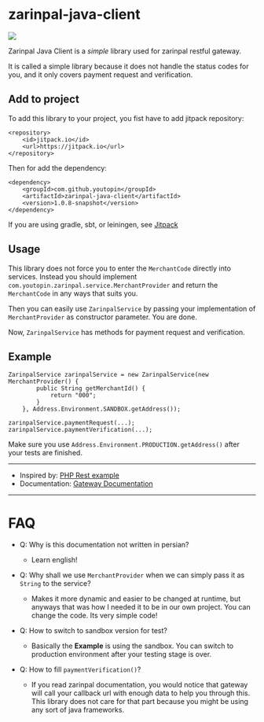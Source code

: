 # zarinpal-java-client

[![](https://jitpack.io/v/youtopin/zarinpal-java-client.svg)](https://jitpack.io/#youtopin/zarinpal-java-client)

Zarinpal Java Client is a *simple* library used for zarinpal restful gateway.  

It is called a simple library because it does not handle the status codes for you, and it only covers payment request and verification.

## Add to project

To add this library to your project, you fist have to add jitpack repository:

```
<repository>
    <id>jitpack.io</id>
    <url>https://jitpack.io</url>
</repository>
```

Then for add the dependency:

```
<dependency>
    <groupId>com.github.youtopin</groupId>
    <artifactId>zarinpal-java-client</artifactId>
    <version>1.0.8-snapshot</version>
</dependency>
```

If you are using gradle, sbt, or leiningen, see [Jitpack](https://jitpack.io/#youtopin/zarinpal-java-client/)

## Usage

This library does not force you to enter the `MerchantCode` directly into services.
Instead you should implement `com.youtopin.zarinpal.service.MerchantProvider` and return the `MerchantCode` in any ways that suits you.

Then you can easily use `ZarinpalService` by passing your implementation of `MerchantProvider` as constructor parameter. You are done.

Now, `ZarinpalService` has methods for payment request and verification.

## Example

```
ZarinpalService zarinpalService = new ZarinpalService(new MerchantProvider() {
        public String getMerchantId() {
            return "000";
        }
    }, Address.Environment.SANDBOX.getAddress());

zarinpalService.paymentRequest(...);
zarinpalService.paymentVerification(...);
```

Make sure you use `Address.Environment.PRODUCTION.getAddress()` after your tests are finished.

---

- Inspired by: [PHP Rest example](https://www.zarinpal.com/lab/%D9%86%D9%85%D9%88%D9%86%D9%87-%D8%B2%D8%B1%DB%8C%D9%86-%D9%BE%D8%A7%D9%84-%D8%B2%D8%A8%D8%A7%D9%86-php-rest/)
- Documentation: [Gateway Documentation](https://github.com/ZarinPal-Lab/Documentation-PaymentGateway)

---

# FAQ

- Q: Why is this documentation not written in persian?
    - Learn english!

- Q: Why shall we use `MerchantProvider` when we can simply pass it as `String` to the service?
    - Makes it more dynamic and easier to be changed at runtime, but anyways that was how I needed it to be in our own project. You can change the code. Its very simple code!

- Q: How to switch to sandbox version for test?
    - Basically the **Example** is using the sandbox. You can switch to production environment after your testing stage is over.

- Q: How to fill `paymentVerification()`?
  - If you read zarinpal documentation, you would notice that gateway will call your callback url with enough data to help you through this. This library does not care for that part because you might be using any sort of java frameworks.
